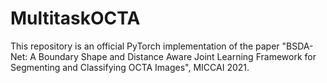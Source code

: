 # MultitaskOCTA
This repository is an official PyTorch implementation of the paper "BSDA-Net: A Boundary Shape and Distance Aware Joint Learning Framework for Segmenting and Classifying OCTA Images", MICCAI 2021.
